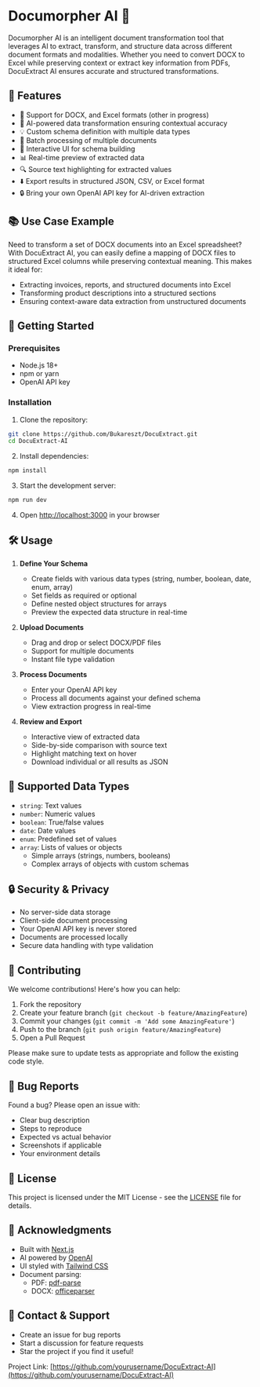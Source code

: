 # Documorpher AI 🤖

Documorpher AI is an intelligent document transformation tool that leverages AI to extract, transform, and structure data across different document formats and modalities. Whether you need to convert DOCX to Excel while preserving context or extract key information from PDFs, DocuExtract AI ensures accurate and structured transformations.

## 🌟 Features
- 📄 Support for DOCX, and Excel formats (other in progress)
- 🎯 AI-powered data transformation ensuring contextual accuracy
- 💡 Custom schema definition with multiple data types
- 🔄 Batch processing of multiple documents
- 🎨 Interactive UI for schema building
- 📊 Real-time preview of extracted data
- 🔍 Source text highlighting for extracted values
- ⬇️ Export results in structured JSON, CSV, or Excel format
- 🔒 Bring your own OpenAI API key for AI-driven extraction

## 📚 Use Case Example

Need to transform a set of DOCX documents into an Excel spreadsheet? With DocuExtract AI, you can easily define a  mapping  of DOCX files to structured Excel columns while preserving contextual meaning. This makes it ideal for:

- Extracting invoices, reports, and structured documents into Excel
- Transforming product descriptions into a structured sections
- Ensuring context-aware data extraction from unstructured documents
## 🚀 Getting Started

### Prerequisites

- Node.js 18+ 
- npm or yarn
- OpenAI API key

### Installation

1. Clone the repository:

```bash
git clone https://github.com/Bukareszt/DocuExtract.git
cd DocuExtract-AI
```

2. Install dependencies:

```bash
npm install
```

3. Start the development server:

```bash
npm run dev
```

4. Open [http://localhost:3000](http://localhost:3000) in your browser

## 🛠️ Usage

1. **Define Your Schema**
   - Create fields with various data types (string, number, boolean, date, enum, array)
   - Set fields as required or optional
   - Define nested object structures for arrays
   - Preview the expected data structure in real-time

2. **Upload Documents**
   - Drag and drop or select DOCX/PDF files
   - Support for multiple documents
   - Instant file type validation

3. **Process Documents**
   - Enter your OpenAI API key
   - Process all documents against your defined schema
   - View extraction progress in real-time

4. **Review and Export**
   - Interactive view of extracted data
   - Side-by-side comparison with source text
   - Highlight matching text on hover
   - Download individual or all results as JSON

## 📝 Supported Data Types

- `string`: Text values
- `number`: Numeric values
- `boolean`: True/false values
- `date`: Date values
- `enum`: Predefined set of values
- `array`: Lists of values or objects
  - Simple arrays (strings, numbers, booleans)
  - Complex arrays of objects with custom schemas

## 🔒 Security & Privacy

- No server-side data storage
- Client-side document processing
- Your OpenAI API key is never stored
- Documents are processed locally
- Secure data handling with type validation

## 🤝 Contributing

We welcome contributions! Here's how you can help:

1. Fork the repository
2. Create your feature branch (`git checkout -b feature/AmazingFeature`)
3. Commit your changes (`git commit -m 'Add some AmazingFeature'`)
4. Push to the branch (`git push origin feature/AmazingFeature`)
5. Open a Pull Request

Please make sure to update tests as appropriate and follow the existing code style.

## 🐛 Bug Reports

Found a bug? Please open an issue with:

- Clear bug description
- Steps to reproduce
- Expected vs actual behavior
- Screenshots if applicable
- Your environment details

## 📄 License

This project is licensed under the MIT License - see the [LICENSE](LICENSE) file for details.

## 🙏 Acknowledgments

- Built with [Next.js](https://nextjs.org/)
- AI powered by [OpenAI](https://openai.com/)
- UI styled with [Tailwind CSS](https://tailwindcss.com/)
- Document parsing:
  - PDF: [pdf-parse](https://www.npmjs.com/package/pdf-parse)
  - DOCX: [officeparser](https://www.npmjs.com/package/officeparser)

## 📧 Contact & Support

- Create an issue for bug reports
- Start a discussion for feature requests
- Star the project if you find it useful!

Project Link: [https://github.com/yourusername/DocuExtract-AI](https://github.com/yourusername/DocuExtract-AI)
